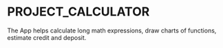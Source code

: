 # PROJECT_CALCULATOR
The App helps calculate long math expressions, draw charts of functions, estimate credit and deposit.
